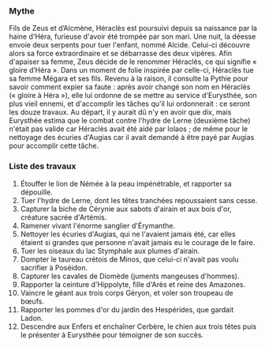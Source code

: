 ### Mythe

<p class="">Fils de Zeus et d’Alcmène, Héraclès est poursuivi depuis sa naissance par la haine d'Héra, furieuse d'avoir été trompée par son mari. Une nuit, la déesse envoie deux serpents pour tuer l'enfant, nommé Alcide. Celui-ci découvre alors sa force extraordinaire et se débarrasse des deux vipères. Afin d'apaiser sa femme, Zeus décide de le renommer Héraclès, ce qui signifie « gloire d’Héra ». Dans un moment de folie inspirée par celle-ci, Héraclès tue sa femme Mégara et ses fils. Revenu à la raison, il consulte la Pythie pour savoir comment expier sa faute : après avoir changé son nom en Héraclès (« gloire à Héra »), elle lui ordonne de se mettre au service d'Eurysthée, son plus vieil ennemi, et d'accomplir les tâches qu'il lui ordonnerait : ce seront les douze travaux. Au départ, il y aurait dû n'y en avoir que dix, mais Eurysthée estima que le combat contre l'hydre de Lerne (deuxième tâche) n'était pas valide car Héraclès avait été aidé par Iolaos ; de même pour le nettoyage des écuries d'Augias car il avait demandé à être payé par Augias pour accomplir cette tâche.</p>

### Liste des travaux

1. Étouffer le lion de Némée à la peau impénétrable, et rapporter sa dépouille.
2. Tuer l'hydre de Lerne, dont les têtes tranchées repoussaient sans cesse.
3. Capturer la biche de Cérynie aux sabots d'airain et aux bois d'or, créature sacrée d'Artémis.
4. Ramener vivant l'énorme sanglier d'Érymanthe.
5. Nettoyer les écuries d'Augias, qui ne l'avaient jamais été, car elles étaient si grandes que personne n'avait jamais eu le courage de le faire.
6. Tuer les oiseaux du lac Stymphale aux plumes d'airain.
7. Dompter le taureau crétois de Minos, que celui-ci n'avait pas voulu sacrifier à Poséidon.
8. Capturer les cavales de Diomède (juments mangeuses d'hommes).
9. Rapporter la ceinture d'Hippolyte, fille d'Arès et reine des Amazones.
10. Vaincre le géant aux trois corps Géryon, et voler son troupeau de bœufs.
11. Rapporter les pommes d'or du jardin des Hespérides, que gardait Ladon.
12. Descendre aux Enfers et enchaîner Cerbère, le chien aux trois têtes puis le présenter à Eurysthée pour témoigner de son succès.